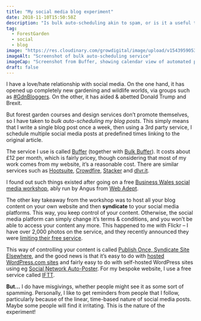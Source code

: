 ```yaml
---
title: "My social media blog experiment"
date: 2018-11-10T15:50:58Z
description: "Is bulk auto-scheduling akin to spam, or is it a useful tool for promoting your blog?"
tag: 
  - ForestGarden
  - social
  - blog
image: "https://res.cloudinary.com/growdigital/image/upload/v1543959053/Buffer-v81Q4jbm.png"
imageAlt: "Screenshot of bulk auto-scheduling service"
imageCap: "Screenshot from Buffer, showing calendar view of automated posts"
draft: false
---
```


I have a love/hate relationship with social media. On the one hand, it has opened up completely new gardening and wildlife worlds, via groups such as [#GdnBloggers](https://www.facebook.com/groups/gdnbloggers/?ref=bookmarks). On the other, it has aided & abetted Donald Trump and Brexit.

But forest garden courses and design services don’t promote themselves, so I have taken to _bulk auto-scheduling my blog posts_. This simply means that I write a single blog post once a week, then using a 3rd party service, I schedule multiple social media posts at predefined times linking to the original article.

The service I use is called [Buffer](https://buffer.com/) (together with [Bulk Buffer](https://www.bulkbuffer.com/app)). It costs about £12 per month, which is fairly pricey, though considering that most of my work comes from my website, it’s a reasonable cost. There are similar services such as [Hootsuite](https://hootsuite.com), [Crowdfire](https://www.crowdfireapp.com), [Stacker](https://www.getstacker.com) and [dlvr.it](https://dlvrit.com).

I found out such things existed after going on a free [Business Wales social media workshop](https://wales.business-events.org.uk/en/events/superfast-business-wales-sell-more-with-social-media/), ably run by Angus from [Web Adept](https://webadeptuk.com). 

The other key takeaway from the workshop was to host all your blog content on your own website and then **syndicate** to your social media platforms. This way, you keep control of your content. Otherwise, the social media platform can simply change it’s terms & conditions, and you won’t be able to access your content any more. This happened to me with Flickr – I have over 2,000 photos on the service, and they recently announced they were [limiting their free service](http://blog.flickr.net/en/2018/11/01/changing-flickr-free-accounts-1000-photos/).

This way of controlling your content is called [Publish Once, Syndicate Site Elsewhere](https://indieweb.org/POSSE), and the good news is that it’s easy to do with [hosted WordPress.com sites](https://en.support.wordpress.com/connect/) and fairly easy to do with self-hosted WordPress sites using eg [Social Network Auto-Poster](https://wordpress.org/plugins/social-networks-auto-poster-facebook-twitter-g/). For my bespoke website, I use a free service called [IFTT](https://ifttt.com/).

**But…** I do have misgivings, whether people might see it as some sort of spamming. Personally, I like to get reminders from people that I follow, particularly because of the linear, time-based nature of social media posts. Maybe some people will find it irritating. This is the nature of the experiment!
